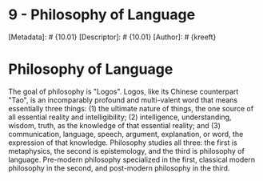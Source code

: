 # 9 - Philosophy of Language
[Metadata]: # {10.01}
[Descriptor]: # {10.01}
[Author]: # {kreeft}

# Philosophy of Language
The goal of philosophy is "Logos". Logos, like its Chinese counterpart "Tao",
is an incomparably profound and multi-valent word that means essentially three
things: (1) the ultimate nature of things, the one source of all essential
reality and intelligibility; (2) intelligence, understanding, wisdom, truth, as
the knowledge of that essential reality; and (3) communication, language,
speech, argument, explanation, or word, the expression of that knowledge.
Philosophy studies all three: the first is metaphysics, the second is
epistemology, and the third is philosophy of language. Pre-modern philosophy
specialized in the first, classical modern philosophy in the second, and
post-modern philosophy in the third.

